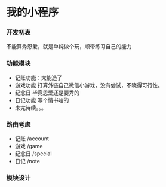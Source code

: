 # 我的小程序

### 开发初衷
不能算秀恩爱，就是单纯做个玩，顺带练习自己的能力

### 功能模块
* 记账功能：太能造了
* 游戏功能 打算外链自己微信小游戏，没有尝试，不晓得可行性。
* 纪念日 毕竟恩爱还是要秀的
* 日记功能 写个情书啥的
* 未完待续。。。

### 路由考虑
* 记账 /account
* 游戏 /game
* 纪念日 /special
* 日记 /note

### 模块设计
